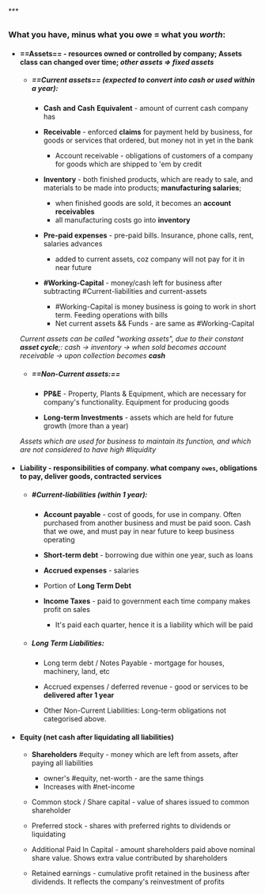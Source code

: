 ***
### What you have, minus what you owe = what you *worth*:

- #### ==Assets== - resources owned or controlled by company; Assets class can changed over time; *other assets => fixed assets* 

	- ##### ==Current assets== (expected to convert into cash or used within a year):
		- **Cash** **and** **Cash** **Equivalent** - amount of current cash company has
		
		- **Receivable** - enforced **claims** for payment held by business, for goods or services that ordered, but money not in yet in the bank 
			 - Account receivable - obligations of customers of a company for goods which are shipped to 'em by credit 

		- **Inventory** - both finished products, which are ready to sale, and materials to be made into products; **manufacturing salaries**;
			- when finished goods are sold, it becomes an **account receivables**
			- all manufacturing costs go into **inventory**
		
		- **Pre-paid expenses** - pre-paid bills. Insurance, phone calls, rent, salaries advances   
			- added to current assets, coz company will not pay for it in near future   
		
		- **#Working-Capital** - money/cash left for business after subtracting  #Current-liabilities and current-assets 
			- #Working-Capital is money business is going to work in short term. Feeding operations with bills
			- Net current assets && Funds - are same as #Working-Capital 


	*Current assets can be called "working assets", due to their constant **asset cycle**;: 
		cash -> inventory -> when sold becomes account receivable -> upon collection becomes **cash***

	- ##### ==Non-Current assets:==
		
		- **PP&E** - Property, Plants & Equipment, which are necessary for company's functionality. Equipment for producing goods 
		
		- **Long-term Investments** - assets which are held for future growth (more than a year)


	 *Assets which are used for business to maintain its function, and which are not considered to have high #liquidity*

- #### Liability - responsibilities of company. what company `owes`, obligations to pay, deliver goods, contracted services  
	
	- ##### #Current-liabilities (within 1 year):
		- **Account payable** - cost of goods, for use in company. Often purchased from another business and must be paid soon. Cash that we owe, and must pay in near future to keep business operating
		
		- **Short-term debt** - borrowing due within one year, such as loans   
		
		- **Accrued expenses** -  salaries
		
		- Portion of **Long Term Debt**
		
		- **Income Taxes** - paid to government each time company makes profit on sales
			- It's paid each quarter, hence  it is a liability which will be paid
	
	- ##### Long Term Liabilities:
		- Long term debt / Notes Payable - mortgage for houses, machinery, land, etc 
		
		- Accrued expenses / deferred revenue - good or services to be **delivered after 1 year**
		
		- Other Non-Current Liabilities: Long-term obligations not categorised above.

- #### Equity (net cash after liquidating all liabilities)
	- **Shareholders** #equity - money which are left from assets, after paying all liabilities
		- owner's #equity, net-worth - are the same things   
		- Increases with #net-income 
	
	- Common stock / Share capital - value of shares issued to common shareholder 
	
	- Preferred stock - shares with preferred rights to dividends or liquidating 
	
	- Additional Paid In Capital - amount shareholders paid above nominal share value. Shows extra value contributed by shareholders 
	
	- Retained earnings - cumulative profit retained in the business after dividends. It reflects the company's reinvestment of profits